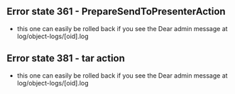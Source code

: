 



## Error state 361 - PrepareSendToPresenterAction

* this one can easily be rolled back if you see the Dear admin message at log/object-logs/[oid].log

## Error state 381 - tar action

* this one can easily be rolled back if you see the Dear admin message at log/object-logs/[oid].log
